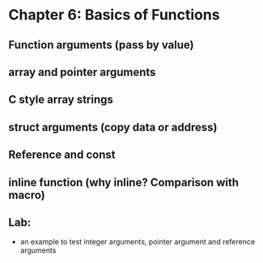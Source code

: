# Chapter 6: Basics of Functions

## Function arguments (pass by value)

## array and pointer arguments

## C style array strings

## struct arguments (copy data or address)

## Reference and const

## inline function (why inline? Comparison with macro)

## Lab:

* an example to test integer arguments, pointer argument and reference arguments

